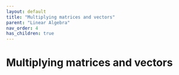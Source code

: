 ```yaml
---
layout: default
title: "Multiplying matrices and vectors"
parent: "Linear Algebra"
nav_order: 4
has_children: true
---
```


# Multiplying matrices and vectors